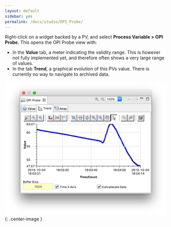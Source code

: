 ```yaml
---
layout: default
sidebar: yes
permalink: /docs/studio/OPI_Probe/
---
```


Right-click on a widget backed by a PV, and select **Process Variable > OPI Probe**. This opens the OPI Probe view with:

* In the **Value** tab, a meter indicating the validity range. This is however not fully implemented yet, and therefore often shows a very large range of values.
* In the tab **Trend**, a graphical evolution of this PVs value. There is currently no way to navigate to archived data.

![OPI Probe](/assets/studio/opi-probe.png){: .center-image }
